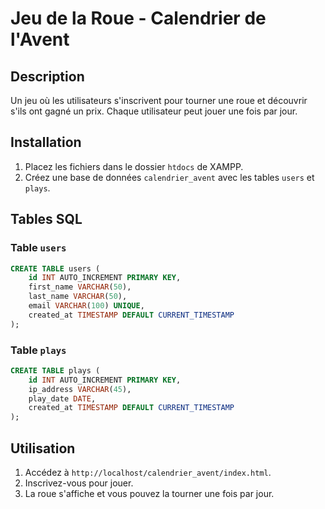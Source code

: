 
# Jeu de la Roue - Calendrier de l'Avent

## Description
Un jeu où les utilisateurs s'inscrivent pour tourner une roue et découvrir s'ils ont gagné un prix. Chaque utilisateur peut jouer une fois par jour.

## Installation
1. Placez les fichiers dans le dossier `htdocs` de XAMPP.
2. Créez une base de données `calendrier_avent` avec les tables `users` et `plays`.

## Tables SQL
### Table `users`
```sql
CREATE TABLE users (
    id INT AUTO_INCREMENT PRIMARY KEY,
    first_name VARCHAR(50),
    last_name VARCHAR(50),
    email VARCHAR(100) UNIQUE,
    created_at TIMESTAMP DEFAULT CURRENT_TIMESTAMP
);
```

### Table `plays`
```sql
CREATE TABLE plays (
    id INT AUTO_INCREMENT PRIMARY KEY,
    ip_address VARCHAR(45),
    play_date DATE,
    created_at TIMESTAMP DEFAULT CURRENT_TIMESTAMP
);
```

## Utilisation
1. Accédez à `http://localhost/calendrier_avent/index.html`.
2. Inscrivez-vous pour jouer.
3. La roue s'affiche et vous pouvez la tourner une fois par jour.
    